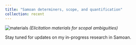 ```yaml
---
title: "Samoan determiners, scope, and quantification"
collection: recent
---
```


![materials](https://user-images.githubusercontent.com/33502930/197368987-659b3a25-3c9d-45fd-ab39-66f88644a680.jpg)
*(Elicitation materials for scopal ambiguities)*

Stay tuned for updates on my in-progress research in Samoan.
